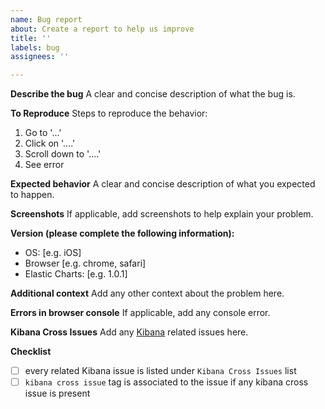 ```yaml
---
name: Bug report
about: Create a report to help us improve
title: ''
labels: bug
assignees: ''

---
```


**Describe the bug**
A clear and concise description of what the bug is.

**To Reproduce**
Steps to reproduce the behavior:
1. Go to '...'
2. Click on '....'
3. Scroll down to '....'
4. See error

**Expected behavior**
A clear and concise description of what you expected to happen.

**Screenshots**
If applicable, add screenshots to help explain your problem.

**Version (please complete the following information):**
 - OS: [e.g. iOS]
 - Browser [e.g. chrome, safari]
 - Elastic Charts: [e.g. 1.0.1]

**Additional context**
Add any other context about the problem here.

**Errors in browser console**
If applicable, add any console error.


**Kibana Cross Issues**
Add any [Kibana](https://github.com/elastic/kibana) related issues here.


**Checklist**
- [ ] every related Kibana issue is listed under `Kibana Cross Issues` list
- [ ] `kibana cross issue` tag is associated to the issue if any kibana cross issue is present

